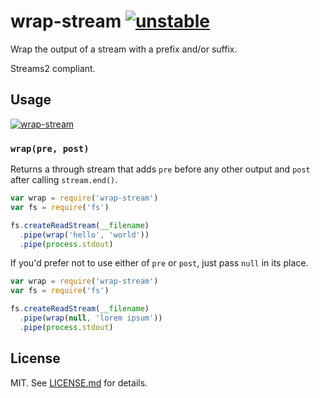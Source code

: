 # wrap-stream [![unstable](http://hughsk.github.io/stability-badges/dist/unstable.svg)](http://github.com/hughsk/stability-badges) #

Wrap the output of a stream with a prefix and/or suffix.

Streams2 compliant.

## Usage ##

[![wrap-stream](https://nodei.co/npm/wrap-stream.png?mini=true)](https://nodei.co/npm/wrap-stream)

### `wrap(pre, post)` ###

Returns a through stream that adds `pre` before any other output and `post`
after calling `stream.end()`.

``` javascript
var wrap = require('wrap-stream')
var fs = require('fs')

fs.createReadStream(__filename)
  .pipe(wrap('hello', 'world'))
  .pipe(process.stdout)
```

If you'd prefer not to use either of `pre` or `post`, just pass `null` in its
place.

``` javascript
var wrap = require('wrap-stream')
var fs = require('fs')

fs.createReadStream(__filename)
  .pipe(wrap(null, 'lorem ipsum'))
  .pipe(process.stdout)
```

## License ##

MIT. See [LICENSE.md](http://github.com/hughsk/wrap-stream/blob/master/LICENSE.md) for details.
